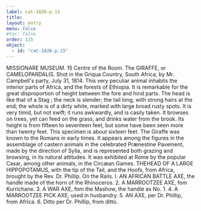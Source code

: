 ```yaml
---
label: cat-1826-p.15
title: 
layout: entry
menu: false
#toc: false
order: 115
object:
  - id: "cat-1826-p.15"
---
```


MISSIONARE MUSEUM.
15
Centre of the Room.
The GIRAFFE, or CAMELOPARDALIS.
Shot in the Griqua Country, South Africa, by Mr. Campbell's
party, July 31, 1814.
This very peculiar animal inhabits the interior parts of
Africa, and the forests of Ethiopia. It is remarkable for
the great disproportion of height between the fore and
hind parts. The head is like that of a Stag ; the neck is
slender; the tail long, with strong hairs at the end; the
whole is of a dirty white, marked with large broad rusty
spots. It is very timid, but not swift; it runs awkwardly,
and is casily taken. It browses on trees, yet can feed on
the grass, and drinks water from the brook. Its height
is from fifteen to seventeen feet, but some have been seen
more than twenty feet. This specimen is about sixteen
feet.
The Giraffe was known to the Romans in early times. It
appears among the figures in the assemblage of castern
animals in the celebrated Prænestine Pavement, made by
the direction of Sylla, and is represented both grazing
and browsing, in its natural attitudes. It was exhibited
at Rome by the popular Casar, among other animals, in
the Circæan Games.
THEHEAD OF A LARGE HIPPOPOTAMUS, with the
tip of the Tail, and the Hoofs, from Africa, brought
by the Rev. Dr. Phillip.
On the Rails.
I. AN AFRICAN BATTLE AXE, the handle made of
the horn of the Rhinoceros.
2. A MARROOTZEE AXE, fom Kurrichane.
3. A WAR AXE, fom the Mashow, the handle as No. 1.
4. A MARROOTZEE PICK AXE, used in husbandry.
5. AN AXE, per Dr. Phillip, from Africa.
6. Ditto
per Dr. Phillip, from ditto.